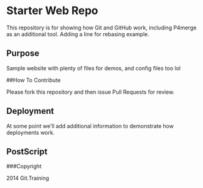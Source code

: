 # Starter Web Repo

This repository is for showing how Git and GitHub work, including P4merge as an additional tool.
Adding a line for rebasing example.

## Purpose

Sample website with plenty of files for demos, and config files too lol

##How To Contribute

Please fork this repository and then issue Pull Requests for review.

## Deployment

At some point we'll add additional information to demonstrate
how deployments work.

## PostScript

###Copyright

2014 Git.Training

